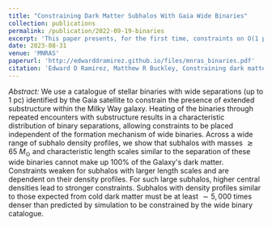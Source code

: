 ```yaml
---
title: "Constraining Dark Matter Subhalos With Gaia Wide Binaries"
collection: publications
permalink: /publication/2022-09-19-binaries
excerpt: 'This paper presents, for the first time, constraints on O(1 pc) Milky Way subhalos using wide binaries.'
date: 2023-08-31
venue: 'MNRAS'
paperurl: 'http://edwarddramirez.github.io/files/mnras_binaries.pdf'
citation: 'Edward D Ramirez, Matthew R Buckley, Constraining dark matter substructure with Gaia wide binaries, Monthly Notices of the Royal Astronomical Society, Volume 525, Issue 4, November 2023, Pages 5813–5830, https://doi.org/10.1093/mnras/stad2583'
---
```

*Abstract:* We use a catalogue of stellar binaries with wide separations (up to 1 pc) identified by the Gaia satellite to 
constrain the presence of extended substructure within the Milky Way galaxy. Heating of the binaries through repeated encounters with 
substructure results in a characteristic distribution of binary separations, allowing constraints to be placed independent of the formation
 mechanism of wide binaries. Across a wide range of subhalo density profiles, we show that subhalos with masses $\gtrsim 65 \ M_{\odot}$
 and characteristic length scales similar to the separation of these wide binaries cannot make up 100% of the Galaxy's dark matter. 
 Constraints weaken for subhalos with larger length scales and are dependent on their density profiles. For such large subhalos, higher central 
 densities lead to stronger constraints. Subhalos with density profiles similar to those expected from cold dark matter must be at least $\sim 5,000$ 
 times denser than predicted by simulation to be constrained by the wide binary catalogue. 


